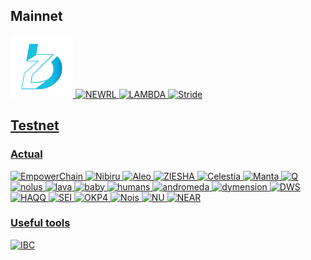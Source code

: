 
## Mainnet 
<a href="https://github.com/DanilJPG/mainnet_guides/tree/main/BeeZee"> <img src="https://github.com/bze-alphateam/bzedge/blob/bzedge/doc/imgs/bzedge-logo.png" width="100" height="100" alt="BeeZee">
<a href="https://github.com/DanilJPG/nodes_testnets/blob/main/NEWRL/Readme.md"> <img src="https://pbs.twimg.com/profile_images/1567814417630511107/MyafMY_R_400x400.png" width="100" height="100" alt="NEWRL">
<a href="https://explorer.nodestake.top/lambda/staking/lambvaloper1r0wvrml5829jadkcm75pvmu5l42kkayuztxfyh"> <img src="https://pbs.twimg.com/profile_images/1550519235411329024/XC-rLoo0_400x400.jpg" width="100" height="100" alt="LAMBDA"> 
<a href="https://github.com/DanilJPG/nodes_testnets/tree/main/Stride"> <img src="https://pbs.twimg.com/profile_images/1678377000468205568/UY9UaLF0_400x400.png" width="100" height="100" alt="Stride">
 
## Testnet
### Actual 
<a href="https://github.com/DanilJPG/nodes_testnets/blob/main/EmpowerChain/Readme.md"> <img src="https://pbs.twimg.com/profile_images/1517558234424487938/WDRZ0Bzr_400x400.jpg" width="100" height="100" alt="EmpowerChain">
<a href="https://github.com/DanilJPG/nodes_testnets/tree/main/Nibiru%20Chain"> <img src="https://sun9-west.userapi.com/sun9-67/s/v1/ig2/Mp7n5fXFXdPi7fJPnTBmC4ap7ev1r6ovFBrNhJEKDsdtBNcBtKS9hvUJCPtiXFEw64-b-kywRqA8DpAo4SAy-QPY.jpg?size=400x400&quality=96&type=album" width="100" height="100" alt="Nibiru">
<a href="https://github.com/DanilJPG/nodes_testnets/blob/main/Aleo/Readme.md"> <img src="https://pbs.twimg.com/profile_images/1696539323590385664/gY9hSgaR_400x400.jpg" width="100" height="100" alt="Aleo">
<a href="https://github.com/DanilJPG/nodes_testnets/blob/main/Ziesha%20Network/Readme.md"> <img src="https://avatars.githubusercontent.com/u/96166029?s=200&v=4" width="100" height="100" alt="ZIESHA">
<a href="https://github.com/DanilJPG/nodes_testnets/tree/main/Celestia"> <img src="https://api.nodes.guru/wp-content/uploads/2022/02/zZp1s7c3_400x400.jpg" width="100" height="100" alt="Celestia">
<a href="https://github.com/DanilJPG/nodes_testnets/tree/main/Manta"> <img src="https://pbs.twimg.com/profile_images/1490773577930584069/uoeUkeKe_400x400.jpg" width="100" height="100" alt="Manta">
<a href="https://github.com/DanilJPG/nodes_testnets/tree/main/Q%20blockchain"> <img src="https://pbs.twimg.com/profile_images/1628366663073640448/pj27t3hj_400x400.png" width="100" height="100" alt="Q">
 <a href="https://github.com/DanilJPG/nodes_testnets/tree/main/Nolus"> <img src="https://pbs.twimg.com/profile_images/1574676844451856386/vhK_6xp-_400x400.jpg" width="100" height="100" alt="nolus">
<a href="https://github.com/DanilJPG/nodes_testnets/tree/main/Lava%20Network"> <img src="https://pbs.twimg.com/profile_images/1628433459977850882/l4oqDz8R_400x400.jpg" width="100" height="100" alt="lava">
<a href="https://github.com/DanilJPG/nodes_testnets/tree/main/Babylon%20Chain"> <img src="https://pbs.twimg.com/profile_images/1688934151435558912/PZ9aGyJx_400x400.jpg" width="100" height="100" alt="baby">
<a href="https://github.com/DanilJPG/nodes_testnets/tree/main/Humans.ai"> <img src="https://pbs.twimg.com/profile_images/1569372832269848577/E2MgZxkC_400x400.jpg" width="100" height="100" alt="humans">
<a href="https://github.com/DanilJPG/nodes_testnets/tree/main/Andromeda"> <img src="https://pbs.twimg.com/profile_images/1532538144817434625/UknhHKpu_400x400.jpg" width="100" height="100" alt="andromeda">
<a href="https://github.com/DanilJPG/nodes_testnets/tree/main/Dymension"> <img src="https://pbs.twimg.com/profile_images/1663159896701820928/by0GLREA_400x400.jpg" width="100" height="100" alt="dymension">
<a href="https://github.com/DanilJPG/nodes_testnets/tree/main/DWS"> <img src="https://pbs.twimg.com/profile_images/1656084833662291968/nHHrVSQn_400x400.png" width="100" height="100" alt="DWS">
<a href="https://github.com/DanilJPG/nodes_testnets/blob/main/HAQQ/IslamicCoin%20HAQQ.md"> <img src="https://api.nodes.guru/wp-content/uploads/2022/09/ExM0TXjk_400x400.jpg" width="100" height="100" alt="HAQQ">
<a href="https://github.com/DanilJPG/nodes_testnets/blob/main/SEI/SEI.md"> <img src="https://pbs.twimg.com/profile_images/1608883260465061888/w1Eh5L4X_400x400.jpg" width="100" height="100" alt="SEI">
<a href="https://github.com/DanilJPG/nodes_testnets/tree/main/OKP4"> <img src="https://pbs.twimg.com/profile_images/1673248413033308160/OcheIcRQ_400x400.jpg" width="100" height="100" alt="OKP4">
<a href="https://github.com/DanilJPG/nodes_testnets/blob/main/Nois/NOIS.md"> <img src="https://pbs.twimg.com/profile_images/1640408357142970376/nmI7YiMb_400x400.jpg" width="100" height="100" alt="Nois">
<a href="https://github.com/DanilJPG/nodes_testnets/tree/main/NuLink"> <img src="https://pbs.twimg.com/profile_images/1749066337505185792/eb3-fBQF_400x400.jpg" width="100" height="100" alt="NU">
<a href="https://github.com/DanilJPG/nodes_testnets/blob/main/NEAR-stakewarsIII.md"> <img src="https://pbs.twimg.com/profile_images/1441304555841597440/YPwdd6cd_400x400.jpg" width="100" height="100" alt="NEAR">

  
### Useful tools
<a href="https://github.com/DanilJPG/nodes_testnets/blob/main/IBC(hermes%2Cv2%20go).md"> <img src="https://pbs.twimg.com/profile_images/1241251029871521793/vhySd2qZ_400x400.jpg" width="100" height="100" alt="IBC">
